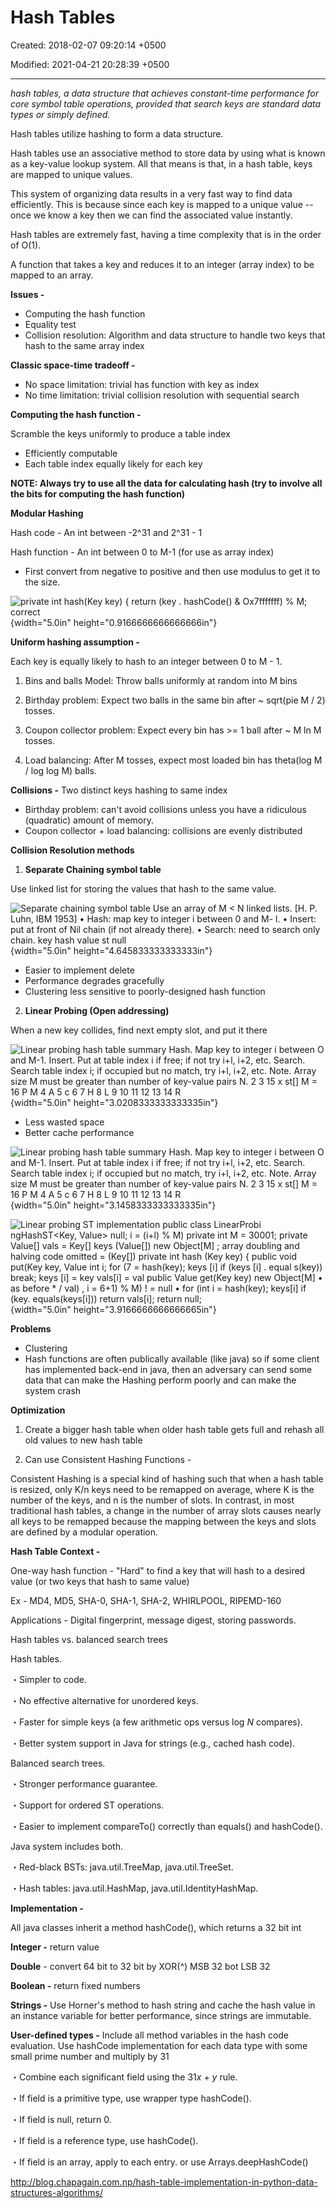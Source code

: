 # Hash Tables

Created: 2018-02-07 09:20:14 +0500

Modified: 2021-04-21 20:28:39 +0500

---

*hash tables, a data structure that achieves constant-time performance for core symbol table operations, provided that search keys are standard data types or simply defined.*



Hash tables utilize hashing to form a data structure.



Hash tables use an associative method to store data by using what is known as a key-value lookup system. All that means is that, in a hash table, keys are mapped to unique values.



This system of organizing data results in a very fast way to find data efficiently. This is because since each key is mapped to a unique value -- once we know a key then we can find the associated value instantly.



Hash tables are extremely fast, having a time complexity that is in the order of O(1).



A function that takes a key and reduces it to an integer (array index) to be mapped to an array.

**Issues -**
-   Computing the hash function
-   Equality test
-   Collision resolution: Algorithm and data structure to handle two keys that hash to the same array index

**Classic space-time tradeoff -**
-   No space limitation: trivial has function with key as index
-   No time limitation: trivial collision resolution with sequential search



**Computing the hash function -**

Scramble the keys uniformly to produce a table index
-   Efficiently computable
-   Each table index equally likely for each key



**NOTE: Always try to use all the data for calculating hash (try to involve all the bits for computing the hash function)**



**Modular Hashing**

Hash code - An int between -2^31 and 2^31 - 1

Hash function - An int between 0 to M-1 (for use as array index)
-   First convert from negative to positive and then use modulus to get it to the size.

![private int hash(Key key) { return (key . hashCode() & Ox7fffffff) % M; correct ](media/Hash-Tables-image1.png){width="5.0in" height="0.9166666666666666in"}



**Uniform hashing assumption -**

Each key is equally likely to hash to an integer between 0 to M - 1.

1.  Bins and balls Model: Throw balls uniformly at random into M bins

2.  Birthday problem: Expect two balls in the same bin after ~ sqrt(pie M / 2) tosses.

3.  Coupon collector problem: Expect every bin has >= 1 ball after ~ M ln M tosses.

4.  Load balancing: After M tosses, expect most loaded bin has theta(log M / log log M) balls.



**Collisions -** Two distinct keys hashing to same index
-   Birthday problem: can't avoid collisions unless you have a ridiculous (quadratic) amount of memory.
-   Coupon collector + load balancing: collisions are evenly distributed



**Collision Resolution methods**

1.  **Separate Chaining symbol table**

Use linked list for storing the values that hash to the same value.



![Separate chaining symbol table Use an array of M < N linked lists. [H. P. Luhn, IBM 1953] • Hash: map key to integer i between 0 and M- l. • Insert: put at front of Nil chain (if not already there). • Search: need to search only chain. key hash value st null ](media/Hash-Tables-image2.png){width="5.0in" height="4.645833333333333in"}


-   Easier to implement delete
-   Performance degrades gracefully
-   Clustering less sensitive to poorly-designed hash function



2.  **Linear Probing (Open addressing)**

When a new key collides, find next empty slot, and put it there



![Linear probing hash table summary Hash. Map key to integer i between O and M-1. Insert. Put at table index i if free; if not try i+l, i+2, etc. Search. Search table index i; if occupied but no match, try i+l, i+2, etc. Note. Array size M must be greater than number of key-value pairs N. 2 3 15 x st[] M = 16 P M 4 A 5 c 6 7 H 8 L 9 10 11 12 13 14 R ](media/Hash-Tables-image3.png){width="5.0in" height="3.0208333333333335in"}


-   Less wasted space
-   Better cache performance



![Linear probing hash table summary Hash. Map key to integer i between O and M-1. Insert. Put at table index i if free; if not try i+l, i+2, etc. Search. Search table index i; if occupied but no match, try i+l, i+2, etc. Note. Array size M must be greater than number of key-value pairs N. 2 3 15 x st[] M = 16 P M 4 A 5 c 6 7 H 8 L 9 10 11 12 13 14 R ](media/Hash-Tables-image4.png){width="5.0in" height="3.1458333333333335in"}



![Linear probing ST implementation public class LinearProbi ngHashST<Key, Value> null; i = (i+l) % M) private int M = 30001; private Value[] vals = Key[] keys (Value[]) new Object[M] ; array doubling and halving code omitted = (Key[]) private int hash (Key key) { public void put(Key key, Value int i; for (7 = hash(key); keys [i] if (keys [i] . equal s(key)) break; keys [i] = key vals[i] = val public Value get(Key key) new Object[M] • as before * / val) , i = 6+1) % M) ! = null • for (int i = hash(key); keys[i] if (key. equals(keys[i])) return vals[i]; return null; ](media/Hash-Tables-image5.png){width="5.0in" height="3.9166666666666665in"}



**Problems**
-   Clustering
-   Hash functions are often publically available (like java) so if some client has implemented back-end in java, then an adversary can send some data that can make the Hashing perform poorly and can make the system crash



**Optimization**

1.  Create a bigger hash table when older hash table gets full and rehash all old values to new hash table

2.  Can use Consistent Hashing Functions -

Consistent Hashing is a special kind of hashing such that when a hash table is resized, only K/n keys need to be remapped on average, where K is the number of the keys, and n is the number of slots. In contrast, in most traditional hash tables, a change in the number of array slots causes nearly all keys to be remapped because the mapping between the keys and slots are defined by a modular operation.



**Hash Table Context -**

One-way hash function - "Hard" to find a key that will hash to a desired value (or two keys that hash to same value)

Ex - MD4, MD5, SHA-0, SHA-1, SHA-2, WHIRLPOOL, RIPEMD-160

Applications - Digital fingerprint, message digest, storing passwords.



Hash tables vs. balanced search trees

Hash tables.

・Simpler to code.

・No effective alternative for unordered keys.

・Faster for simple keys (a few arithmetic ops versus log *N* compares).

・Better system support in Java for strings (e.g., cached hash code).



Balanced search trees.

・Stronger performance guarantee.

・Support for ordered ST operations.

・Easier to implement compareTo() correctly than equals() and hashCode().



Java system includes both.

・Red-black BSTs: java.util.TreeMap, java.util.TreeSet.

・Hash tables: java.util.HashMap, java.util.IdentityHashMap.



**Implementation -**

All java classes inherit a method hashCode(), which returns a 32 bit int

**Integer -** return value

**Double** - convert 64 bit to 32 bit by XOR(^) MSB 32 bot LSB 32

**Boolean -** return fixed numbers

**Strings -** Use Horner's method to hash string and cache the hash value in an instance variable for better performance, since strings are immutable.

**User-defined types -** Include all method variables in the hash code evaluation. Use hashCode implementation for each data type with some small prime number and multiply by 31

・Combine each significant field using the 31*x* + *y* rule.

・If field is a primitive type, use wrapper type hashCode().

・If field is null, return 0.

・If field is a reference type, use hashCode().

・If field is an array, apply to each entry. or use Arrays.deepHashCode()



<http://blog.chapagain.com.np/hash-table-implementation-in-python-data-structures-algorithms/>





